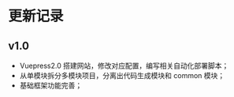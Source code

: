 # 更新记录

## v1.0

- Vuepress2.0 搭建网站，修改对应配置，编写相关自动化部署脚本；
- 从单模块拆分多模块项目，分离出代码生成模块和 common 模块；
- 基础框架功能完善；